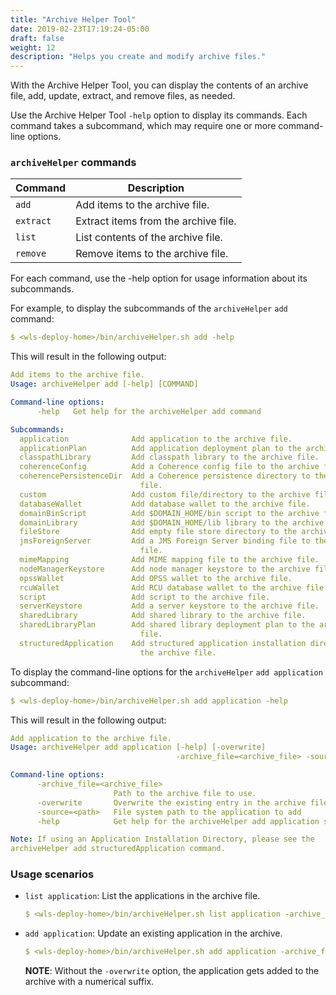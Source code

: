 ```yaml
---
title: "Archive Helper Tool"
date: 2019-02-23T17:19:24-05:00
draft: false
weight: 12
description: "Helps you create and modify archive files."
---
```



With the Archive Helper Tool, you can display the contents of an archive file, add, update, extract, and remove files, as needed.

Use the Archive Helper Tool `-help` option to display its commands. Each command takes a subcommand, which may require one or more command-line options.

### `archiveHelper` commands
| Command | Description |
| ---- | ---- |
| `add` | Add items to the archive file. |
| `extract` | Extract items from the archive file. |
| `list` | List contents of the archive file. |
| `remove` | Remove items to the archive file. |

For each command, use the -help option for usage information about its subcommands.

For example, to display the subcommands of the `archiveHelper` `add` command:
```yaml
$ <wls-deploy-home>/bin/archiveHelper.sh add -help
```
This will result in the following output:
```yaml
Add items to the archive file.
Usage: archiveHelper add [-help] [COMMAND]

Command-line options:
      -help   Get help for the archiveHelper add command

Subcommands:
  application              Add application to the archive file.
  applicationPlan          Add application deployment plan to the archive file.
  classpathLibrary         Add classpath library to the archive file.
  coherenceConfig          Add a Coherence config file to the archive file.
  coherencePersistenceDir  Add a Coherence persistence directory to the archive
                             file.
  custom                   Add custom file/directory to the archive file.
  databaseWallet           Add database wallet to the archive file.
  domainBinScript          Add $DOMAIN_HOME/bin script to the archive file.
  domainLibrary            Add $DOMAIN_HOME/lib library to the archive file.
  fileStore                Add empty file store directory to the archive file.
  jmsForeignServer         Add a JMS Foreign Server binding file to the archive
                             file.
  mimeMapping              Add MIME mapping file to the archive file.
  nodeManagerKeystore      Add node manager keystore to the archive file.
  opssWallet               Add OPSS wallet to the archive file.
  rcuWallet                Add RCU database wallet to the archive file.
  script                   Add script to the archive file.
  serverKeystore           Add a server keystore to the archive file.
  sharedLibrary            Add shared library to the archive file.
  sharedLibraryPlan        Add shared library deployment plan to the archive
                             file.
  structuredApplication    Add structured application installation directory to
                             the archive file.
```
To display the command-line options for the `archiveHelper` `add application` subcommand:
```yaml
$ <wls-deploy-home>/bin/archiveHelper.sh add application -help
```
This will result in the following output:
```yaml
Add application to the archive file.
Usage: archiveHelper add application [-help] [-overwrite]
                                     -archive_file=<archive_file> -source=<path>

Command-line options:
      -archive_file=<archive_file>
                       Path to the archive file to use.
      -overwrite       Overwrite the existing entry in the archive file, if any
      -source=<path>   File system path to the application to add
      -help            Get help for the archiveHelper add application subcommand

Note: If using an Application Installation Directory, please see the
archiveHelper add structuredApplication command.
```
### Usage scenarios

- `list application`: List the applications in the archive file.
   ```yaml
   $ <wls-deploy-home>/bin/archiveHelper.sh list application -archive_file=C:\temp\archive-helper-test.zip
   ```

- `add application`: Update an existing application in the archive.
   ```yaml
   $ <wls-deploy-home>/bin/archiveHelper.sh add application -archive_file=C:\temp\archive-helper-test.zip -source=C:\temp\my-app.war -overwrite
   ```
   **NOTE**: Without the `-overwrite` option, the application gets added to the archive with a numerical suffix.
